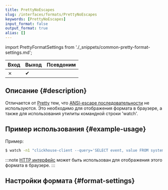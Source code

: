 ```yaml
---
title: PrettyNoEscapes
slug: /interfaces/formats/PrettyNoEscapes
keywords: [PrettyNoEscapes]
input_format: false
output_format: true
alias: []
---
```


import PrettyFormatSettings from './_snippets/common-pretty-format-settings.md';

| Вход | Выход  | Псевдоним |
|-------|---------|-------|
| ✗     | ✔       |       |

## Описание {#description}

Отличается от [Pretty](/interfaces/formats/Pretty) тем, что [ANSI-escape последовательности](http://en.wikipedia.org/wiki/ANSI_escape_code) не используются. 
Это необходимо для отображения формата в браузере, а также для использования утилиты командной строки 'watch'.

## Пример использования {#example-usage}

Пример:

```bash
$ watch -n1 "clickhouse-client --query='SELECT event, value FROM system.events FORMAT PrettyCompactNoEscapes'"
```

:::note
[HTTP интерфейс](../../../interfaces/http.md) может быть использован для отображения этого формата в браузере.
:::

## Настройки формата {#format-settings}

<PrettyFormatSettings/>
